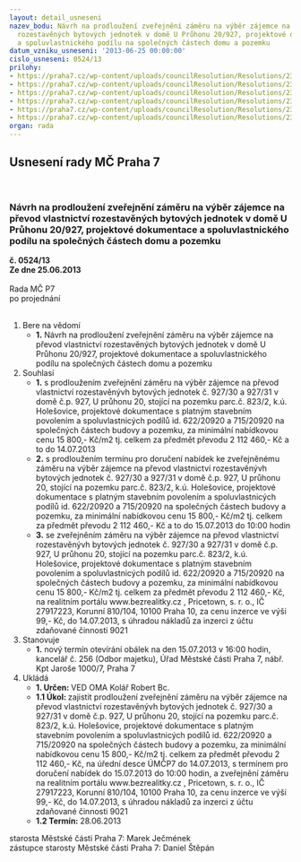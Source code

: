 ```yaml
---
layout: detail_usneseni
nazev_bodu: Návrh na prodloužení zveřejnění záměru na výběr zájemce na převod vlastnictví
  rozestavěných bytových jednotek v domě U Průhonu 20/927, projektové dokumentace
  a spoluvlastnického podílu na společných částech domu a pozemku
datum_vzniku_usneseni: '2013-06-25 00:00:00'
cislo_usneseni: 0524/13
prilohy:
- https://praha7.cz/wp-content/uploads/councilResolution/Resolutions/23857/35-13-priloha_1_textzamerupruhon20.doc
- https://praha7.cz/wp-content/uploads/councilResolution/Resolutions/23857/35-13-priloha_2_texformularpruhon20.doc
- https://praha7.cz/wp-content/uploads/councilResolution/Resolutions/23857/35-13-priloha_3_spp20.pdf
- https://praha7.cz/wp-content/uploads/councilResolution/Resolutions/23857/35-13-priloha_4_technickap20.pdf
- https://praha7.cz/wp-content/uploads/councilResolution/Resolutions/23857/35-13-priloha_5_pdp20.pdf
- https://praha7.cz/wp-content/uploads/councilResolution/Resolutions/23857/35-13-priloha_6_0469r2013.doc
organ: rada
---
```

<div id="ucUsn_pList" class="usn">
	<span><h2>Usnesení rady MČ Praha 7 </h2>
<br></span><div class="standBody">
<span><h3>Návrh na prodloužení zveřejnění záměru na výběr zájemce na převod vlastnictví rozestavěných bytových jednotek v domě U Průhonu 20/927, projektové dokumentace a spoluvlastnického podílu na společných částech domu a pozemku</h3></span><div class="center">
		<strong>č. 0524/13</strong><br>
	</div>
<div class="center">
		<strong>Ze dne 25.06.2013</strong><br><br>
	</div>Rada MČ P7<br> po projednání<br><br><ol>
<li>Bere na vědomí<ul><li>
<strong>1.</strong> Návrh na prodloužení zveřejnění záměru na výběr zájemce na převod vlastnictví rozestavěných bytových jednotek v domě U Průhonu 20/927, projektové dokumentace a spoluvlastnického podílu na společných částech domu a pozemku</li></ul>
</li>
<li>Souhlasí<ul>
<li>
<strong>1.</strong> s prodloužením zveřejnění záměru na výběr zájemce na převod vlastnictví rozestavěnývh bytových jednotek č. 927/30 a 927/31 v domě č.p. 927, U průhonu 20, stojící na pozemku parc.č. 823/2, k.ú. Holešovice, projektové dokumentace s platným stavebním povolením a spoluvlastnicých podílů id. 622/20920 a 715/20920 na společných částech budovy a pozemku, za minimální nabídkovou cenu 15 800,- Kč/m2 tj. celkem za předmět převodu 2 112 460,- Kč a to do 14.07.2013</li>
<li>
<strong>2.</strong> s prodloužením termínu pro doručení nabídek ke zveřejněnému záměru na výběr zájemce na převod vlastnictví rozestavěnývh bytových jednotek č. 927/30 a 927/31 v domě č.p. 927, U průhonu 20, stojící na pozemku parc.č. 823/2, k.ú. Holešovice, projektové dokumentace s platným stavebním povolením a spoluvlastnicých podílů id. 622/20920 a 715/20920 na společných částech budovy a pozemku, za minimální nabídkovou cenu 15 800,- Kč/m2 tj. celkem za předmět převodu 2 112 460,- Kč a to do 15.07.2013 do 10:00 hodin</li>
<li>
<strong>3.</strong> se zveřejněním  záměru na výběr zájemce na převod vlastnictví rozestavěnývh bytových jednotek č. 927/30 a 927/31 v domě č.p. 927, U průhonu 20, stojící na pozemku parc.č. 823/2, k.ú. Holešovice, projektové dokumentace s platným stavebním povolením a spoluvlastnicých podílů id. 622/20920 a 715/20920 na společných částech budovy a pozemku, za minimální nabídkovou cenu 15 800,- Kč/m2 tj. celkem za předmět převodu 2 112 460,- Kč, na realitním portálu www.bezrealitky.cz , Pricetown, s. r. o., IČ 27917223, Korunní 810/104, 10100 Praha 10, za cenu inzerce ve výši 99,- Kč, do 14.07.2013, s úhradou nákladů za inzerci z účtu zdaňované činnosti 9021</li>
</ul>
</li>
<li>Stanovuje<ul><li>
<strong>1.</strong> nový termín otevírání obálek na den 15.07.2013 v 16:00 hodin, kancelář č. 256 (Odbor majetku), Úřad Městské části Praha 7, nábř. Kpt Jaroše 1000/7, Praha 7</li></ul>
</li>
<li>Ukládá<ul>
<li>
<strong>1. Určen: </strong>VED OMA Kolář Robert Bc.</li>
<li>
<strong>1.1 Úkol: </strong>zajistit prodloužení zveřejnění záměru na výběr zájemce na převod vlastnictví rozestavěnývh bytových jednotek č. 927/30 a 927/31 v domě č.p. 927, U průhonu 20, stojící na pozemku parc.č. 823/2, k.ú. Holešovice, projektové dokumentace s platným stavebním povolením a spoluvlastnicých podílů id. 622/20920 a 715/20920 na společných částech budovy a pozemku, za minimální nabídkovou cenu 15 800,- Kč/m2 tj. celkem za předmět převodu 2 112 460,- Kč, na úřední desce ÚMČP7 do 14.07.2013, s termínem pro doručení nabídek do 15.07.2013 do 10:00 hodin, a zveřejnění záměru na realitním portálu www.bezrealitky.cz , Pricetown, s. r. o., IČ 27917223, Korunní 810/104, 10100 Praha 10, za cenu inzerce ve výši 99,- Kč, do 14.07.2013, s úhradou nákladů za inzerci z účtu zdaňované činnosti 9021</li>
<li>
<strong>1.2 Termín: </strong>28.06.2013</li>
</ul>
</li>
</ol>starosta Městské části Praha 7: Marek Ječmének<br>zástupce starosty Městské části Praha 7: Daniel Štěpán 
</div>
</div>